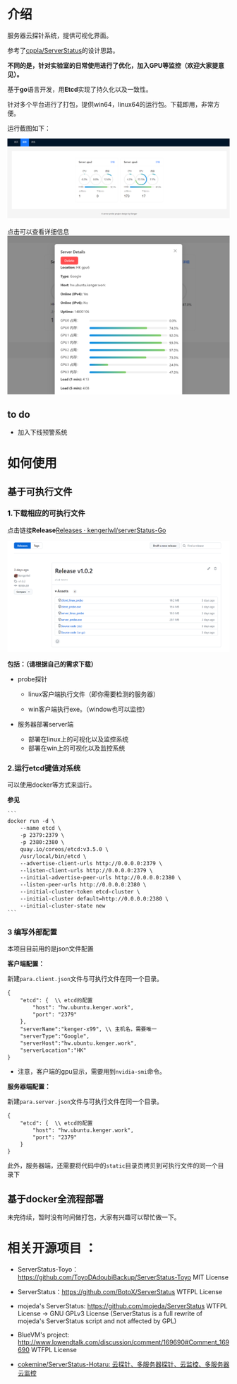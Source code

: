 # 介绍

服务器云探针系统，提供可视化界面。

参考了[cppla/ServerStatus](https://github.com/cppla/ServerStatus)的设计思路。

**不同的是，针对实验室的日常使用进行了优化，加入GPU等监控（欢迎大家提意见）。**

基于**go**语言开发，用**Etcd**实现了持久化以及一致性。

针对多个平台进行了打包，提供win64，linux64的运行包。下载即用，非常方便。

运行截图如下：

![alt text](./docs/images/image1.png)

点击可以查看详细信息
![alt text](./docs/images/image3.png)



## to do

- 加入下线预警系统



# 如何使用

## 基于可执行文件

### 1.下载相应的可执行文件

点击链接**Release**[Releases · kengerlwl/serverStatus-Go](https://github.com/kengerlwl/serverStatus-Go/releases)

![alt text](./docs/images/image2.png)

**包括：（请根据自己的需求下载）**

- probe探针

  - linux客户端执行文件（即你需要检测的服务器）

  - win客户端执行exe。（window也可以监控）

- 服务器部署server端
  - 部署在linux上的可视化以及监控系统
  - 部署在win上的可视化以及监控系统



 

### 2.运行etcd键值对系统

可以使用docker等方式来运行。

**参见**

````
```
docker run -d \
    --name etcd \
    -p 2379:2379 \
    -p 2380:2380 \
    quay.io/coreos/etcd:v3.5.0 \
    /usr/local/bin/etcd \
    --advertise-client-urls http://0.0.0.0:2379 \
    --listen-client-urls http://0.0.0.0:2379 \
    --initial-advertise-peer-urls http://0.0.0.0:2380 \
    --listen-peer-urls http://0.0.0.0:2380 \
    --initial-cluster-token etcd-cluster \
    --initial-cluster default=http://0.0.0.0:2380 \
    --initial-cluster-state new
```
````





### 3 编写外部配置

本项目目前用的是json文件配置



**客户端配置：**

新建`para.client.json`文件与可执行文件在同一个目录。

```
{
    "etcd": {  \\ etcd的配置
        "host": "hw.ubuntu.kenger.work",
        "port": "2379"
    },
    "serverName":"kenger-x99", \\ 主机名，需要唯一
    "serverType":"Google",
    "serverHost":"hw.ubuntu.kenger.work",
    "serverLocation":"HK"
}
```
- 注意，客户端的gpu显示，需要用到`nvidia-smi`命令。





**服务器端配置：**

新建`para.server.json`文件与可执行文件在同一个目录。

```
{
    "etcd": {  \\ etcd的配置
        "host": "hw.ubuntu.kenger.work",
        "port": "2379"
    }
}
```

此外，服务器端，还需要将代码中的`static`目录页拷贝到可执行文件的同一个目录下



## 基于docker全流程部署

未完待续，暂时没有时间做打包，大家有兴趣可以帮忙做一下。





# 相关开源项目 ：



- ServerStatus-Toyo：https://github.com/ToyoDAdoubiBackup/ServerStatus-Toyo MIT License
- ServerStatus：https://github.com/BotoX/ServerStatus WTFPL License
- mojeda's ServerStatus: https://github.com/mojeda/ServerStatus WTFPL License -> GNU GPLv3 License (ServerStatus is a full rewrite of mojeda's ServerStatus script and not affected by GPL)
- BlueVM's project: http://www.lowendtalk.com/discussion/comment/169690#Comment_169690 WTFPL License

- [cokemine/ServerStatus-Hotaru: 云探针、多服务器探针、云监控、多服务器云监控](https://github.com/cokemine/ServerStatus-Hotaru)